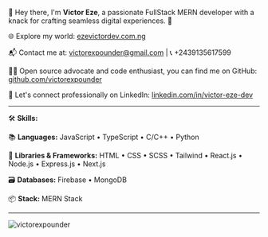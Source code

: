 👋 Hey there, I'm **Victor Eze**, a passionate FullStack MERN developer with a knack for crafting seamless digital experiences. 🚀

🌐 Explore my world: [ezevictordev.com.ng](https://www.ezevictordev.com.ng) 

📬 Contact me at: victorexpounder@gmail.com | 📞 +2439135617599

👨‍💻 Open source advocate and code enthusiast, you can find me on GitHub: [github.com/victorexpounder](https://github.com/victorexpounder)

🔗 Let's connect professionally on LinkedIn: [linkedin.com/in/victor-eze-dev](https://www.linkedin.com/in/victor-eze-dev)



---


🛠️ **Skills:**

📚 **Languages:** JavaScript • TypeScript • C/C++ • Python

🔧 **Libraries & Frameworks:** HTML • CSS • SCSS • Tailwind • React.js • Node.js • Express.js • Next.js

🗃️ **Databases:** Firebase • MongoDB

📦 **Stack:** MERN Stack


---

<p><img align="left" src="https://github-readme-stats.vercel.app/api/top-langs?username=victorexpounder&show_icons=true&locale=en&layout=compact" alt="victorexpounder" /></p>


